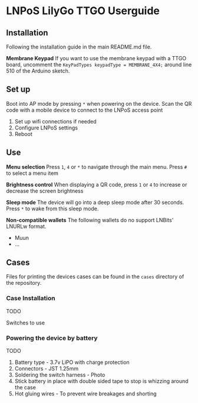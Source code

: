 # LNPoS LilyGo TTGO Userguide

## Installation

Following the installation guide in the main README.md file.

**Membrane Keypad**
If you want to use the membrane keypad with a TTGO board, uncomment the `KeyPadTypes keypadType = MEMBRANE_4X4;` around line 510 of the Arduino sketch.

## Set up

Boot into AP mode by pressing `*` when powering on the device. Scan the QR code with a mobile device to connect to the LNPoS access point

1. Set up wifi connections if needed
1. Configure LNPoS settings
1. Reboot

## Use

**Menu selection**
Press `1`, `4` or `*` to navigate through the main menu.
Press `#` to select a menu item

**Brightness control**
When displaying a QR code, press `1` or `4` to increase or decrease the screen brightness

**Sleep mode**
The device will go into a deep sleep mode after 30 seconds. Press `*` to wake from this sleep mode.

**Non-compatible wallets**
The following wallets do no support LNBits' LNURLw format.

+ Muun
+ ...

## Cases

Files for printing the devices cases can be found in the `cases` directory of the repository.

### Case Installation

TODO

Switches to use

### Powering the device by battery

TODO

1. Battery type - 3.7v LiPO with charge protection
2. Connectors - JST 1.25mm
3. Soldering the switch harness - Photo
4. Stick battery in place with double sided tape to stop is whizzing around the case
5. Hot gluing wires - To prevent wire breakages and shorting
